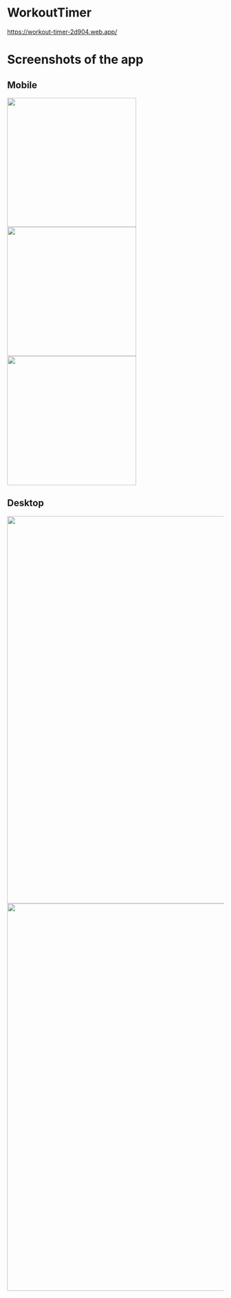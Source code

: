# WorkoutTimer

https://workout-timer-2d904.web.app/

# Screenshots of the app

## Mobile
<img src="https://user-images.githubusercontent.com/48216995/204049230-f13c36fe-8e9f-4637-a22c-177084107fbc.PNG" width="300"> <img src="https://user-images.githubusercontent.com/48216995/204049242-7e6f8178-bf16-43e5-8887-33b73c1e29da.PNG" width="300"> <img src="https://user-images.githubusercontent.com/48216995/204049252-b035c6d6-ee57-486a-9272-48ee9663a88b.PNG" width="300">

## Desktop
<img src="https://user-images.githubusercontent.com/48216995/204049261-3bcd14a6-c5b0-4928-9659-63e9e56d6dcf.jpg" width="900">
<img src="https://user-images.githubusercontent.com/48216995/204049267-07865e82-14cc-4e04-8473-bb1201e1551b.jpg" width="900">
